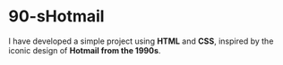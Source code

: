 # 90-sHotmail
I have developed a simple project using **HTML** and **CSS**, inspired by the iconic design of **Hotmail from the 1990s**.
